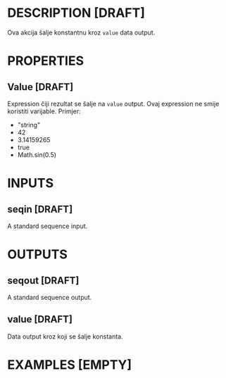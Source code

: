 # DESCRIPTION [DRAFT]

Ova akcija šalje konstantnu kroz `value` data output.

# PROPERTIES

## Value [DRAFT]

Expression čiji rezultat se šalje na `value` output. Ovaj expression ne smije koristiti varijable. Primjer:

-   "string"
-   42
-   3.14159265
-   true
-   Math.sin(0.5)

# INPUTS

## seqin [DRAFT]

A standard sequence input.

# OUTPUTS

## seqout [DRAFT]

A standard sequence output.

## value [DRAFT]

Data output kroz koji se šalje konstanta.

# EXAMPLES [EMPTY]
